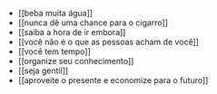 - [[beba muita água]]
- [[nunca dê uma chance para o cigarro]]
- [[saiba a hora de ir embora]]
- [[você não é o que as pessoas acham de você]]
- [[você tem tempo]]
- [[organize seu conhecimento]]
- [[seja gentil]]
- [[aproveite o presente e economize para o futuro]]